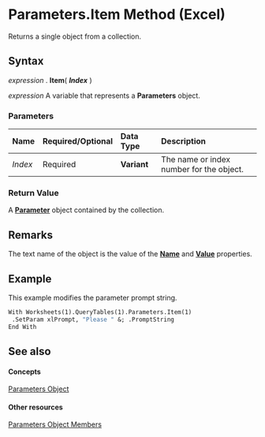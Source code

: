 
# Parameters.Item Method (Excel)

Returns a single object from a collection.


## Syntax

 _expression_ . **Item**( **_Index_** )

 _expression_ A variable that represents a **Parameters** object.


### Parameters



|**Name**|**Required/Optional**|**Data Type**|**Description**|
|:-----|:-----|:-----|:-----|
| _Index_|Required| **Variant**|The name or index number for the object.|

### Return Value

A  **[Parameter](2a30f4ef-2cae-c96d-4480-3ba55fa871e8.md)** object contained by the collection.


## Remarks

The text name of the object is the value of the  **[Name](f82a18d7-5172-1fcd-2593-e5b1bbe53b4a.md)** and **[Value](f17f139d-8ce8-41af-3ddb-93b2de361d1a.md)** properties.


## Example

This example modifies the parameter prompt string.


```vb
With Worksheets(1).QueryTables(1).Parameters.Item(1) 
 .SetParam xlPrompt, "Please " &; .PromptString 
End With
```


## See also


#### Concepts


[Parameters Object](d67147f1-d587-a9e4-ed8e-8a1140e8a868.md)
#### Other resources


[Parameters Object Members](30ddf56e-ec82-b61c-2c17-adcf4507070a.md)
